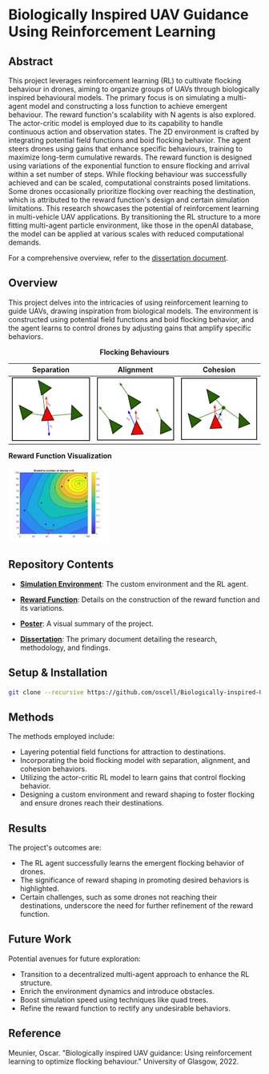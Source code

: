 # Biologically Inspired UAV Guidance Using Reinforcement Learning

## Abstract

This project leverages reinforcement learning (RL) to cultivate flocking behaviour in drones, aiming to organize groups of UAVs through biologically inspired behavioural models. The primary focus is on simulating a multi-agent model and constructing a loss function to achieve emergent behaviour. The reward function's scalability with N agents is also explored. The actor-critic model is employed due to its capability to handle continuous action and observation states. The 2D environment is crafted by integrating potential field functions and boid flocking behavior. The agent steers drones using gains that enhance specific behaviours, training to maximize long-term cumulative rewards. The reward function is designed using variations of the exponential function to ensure flocking and arrival within a set number of steps. While flocking behaviour was successfully achieved and can be scaled, computational constraints posed limitations. Some drones occasionally prioritize flocking over reaching the destination, which is attributed to the reward function's design and certain simulation limitations. This research showcases the potential of reinforcement learning in multi-vehicle UAV applications. By transitioning the RL structure to a more fitting multi-agent particle environment, like those in the openAI database, the model can be applied at various scales with reduced computational demands.

For a comprehensive overview, refer to the [dissertation document](https://github.com/oscell/Biologically-inspired-UAV/blob/main/assets/Documents/Biologically_inspired_UAV.pdf).

## Overview

This project delves into the intricacies of using reinforcement learning to guide UAVs, drawing inspiration from biological models. The environment is constructed using potential field functions and boid flocking behavior, and the agent learns to control drones by adjusting gains that amplify specific behaviors.

<div align="center">

**Flocking Behaviours**

| Separation | Alignment | Cohesion |
|:----------------:|:----------------:|:----------------:|
| <img src="assets/Images/Separation.png" width="200"> | <img src="assets/Images/Alingment.png" width="200"> | <img src="assets/Images/Cohesion.png" width="200"> |


</div>

**Reward Function Visualization**

<img src="assets\Images\RewardFunctionscaled9.jpg" width="200">

## Repository Contents

- **[Simulation Environment](https://github.com/oscell/Biologically-inspired-UAV/tree/main/Simulation)**: The custom environment and the RL agent.
  
- **[Reward Function](https://github.com/oscell/Biologically-inspired-UAV/tree/main/RewardFunction)**: Details on the construction of the reward function and its variations.

- **[Poster](https://github.com/oscell/Biologically-inspired-UAV/blob/main/Poster.pdf)**: A visual summary of the project.

- **[Dissertation](https://github.com/oscell/Biologically-inspired-UAV/blob/main/Dissertation.pdf)**: The primary document detailing the research, methodology, and findings.

## Setup & Installation

```bash
git clone --recursive https://github.com/oscell/Biologically-inspired-UAV.git
```

## Methods

The methods employed include:

- Layering potential field functions for attraction to destinations.
- Incorporating the boid flocking model with separation, alignment, and cohesion behaviors.
- Utilizing the actor-critic RL model to learn gains that control flocking behavior.
- Designing a custom environment and reward shaping to foster flocking and ensure drones reach their destinations.

## Results

The project's outcomes are:

- The RL agent successfully learns the emergent flocking behavior of drones.
- The significance of reward shaping in promoting desired behaviors is highlighted.
- Certain challenges, such as some drones not reaching their destinations, underscore the need for further refinement of the reward function.

## Future Work

Potential avenues for future exploration:

- Transition to a decentralized multi-agent approach to enhance the RL structure.
- Enrich the environment dynamics and introduce obstacles.
- Boost simulation speed using techniques like quad trees.
- Refine the reward function to rectify any undesirable behaviors.

## Reference

Meunier, Oscar. "Biologically inspired UAV guidance: Using reinforcement learning to optimize flocking behaviour." University of Glasgow, 2022.
